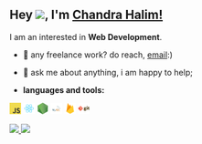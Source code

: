 ## Hey <img src="https://github.com/TheDudeThatCode/TheDudeThatCode/blob/master/Assets/Hi.gif" width="29px">, I'm [Chandra Halim!](https://www.linkedin.com/in/chandrahalimm/) 

I am an interested in **Web Development**.
- 💼 any freelance work? do reach, [email](chan.halim98@gmail.com):)
- 💬 ask me about anything, i am happy to help;

- **languages and tools:**  

<code><img height="20" src="https://raw.githubusercontent.com/github/explore/80688e429a7d4ef2fca1e82350fe8e3517d3494d/topics/javascript/javascript.png"></code>
<code><img height="20" src="https://raw.githubusercontent.com/github/explore/80688e429a7d4ef2fca1e82350fe8e3517d3494d/topics/react/react.png"></code>
<code><img height="20" src="https://raw.githubusercontent.com/github/explore/80688e429a7d4ef2fca1e82350fe8e3517d3494d/topics/nodejs/nodejs.png"></code>
<code><img height="20" src="https://raw.githubusercontent.com/github/explore/80688e429a7d4ef2fca1e82350fe8e3517d3494d/topics/mysql/mysql.png"></code>
<code><img height="20" src="https://raw.githubusercontent.com/github/explore/80688e429a7d4ef2fca1e82350fe8e3517d3494d/topics/firebase/firebase.png"></code>
<code><img height="20" src="https://raw.githubusercontent.com/github/explore/80688e429a7d4ef2fca1e82350fe8e3517d3494d/topics/git/git.png"></code>


 
<p align="left">
<a href="https://github.com/chandra-halimm">
  <img height="160em" src="https://github-readme-stats-eight-theta.vercel.app/api?username=chandra-halimm&show_icons=true&theme=algolia&include_all_commits=true&count_private=true"/>
  <img height="160em" src="https://github-readme-stats-eight-theta.vercel.app/api/top-langs/?username=chandra-halimm&layout=compact&langs_count=8&theme=algolia"/>
</a>
</p>
